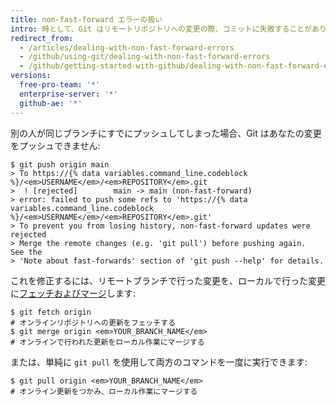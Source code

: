 ```yaml
---
title: non-fast-forward エラーの扱い
intro: 時として、Git はリモートリポジトリへの変更の際、コミットに失敗することがあります。 その場合、プッシュが拒否されます。
redirect_from:
  - /articles/dealing-with-non-fast-forward-errors
  - /github/using-git/dealing-with-non-fast-forward-errors
  - /github/getting-started-with-github/dealing-with-non-fast-forward-errors
versions:
  free-pro-team: '*'
  enterprise-server: '*'
  github-ae: '*'
---
```


別の人が同じブランチにすでにプッシュしてしまった場合、Git はあなたの変更をプッシュできません:

```shell
$ git push origin main
> To https://{% data variables.command_line.codeblock %}/<em>USERNAME</em>/<em>REPOSITORY</em>.git
>  ! [rejected]        main -> main (non-fast-forward)
> error: failed to push some refs to 'https://{% data variables.command_line.codeblock %}/<em>USERNAME</em>/<em>REPOSITORY</em>.git'
> To prevent you from losing history, non-fast-forward updates were rejected
> Merge the remote changes (e.g. 'git pull') before pushing again.  See the
> 'Note about fast-forwards' section of 'git push --help' for details.
```

これを修正するには、リモートブランチで行った変更を、ローカルで行った変更に[フェッチおよびマージ](/github/getting-started-with-github/getting-changes-from-a-remote-repository)します:

```shell
$ git fetch origin
# オンラインリポジトリへの更新をフェッチする
$ git merge origin <em>YOUR_BRANCH_NAME</em>
# オンラインで行われた更新をローカル作業にマージする
```

または、単純に `git pull` を使用して両方のコマンドを一度に実行できます:

```shell
$ git pull origin <em>YOUR_BRANCH_NAME</em>
# オンライン更新をつかみ、ローカル作業にマージする
```
